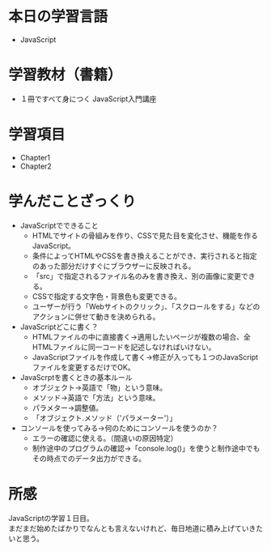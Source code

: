 # 本日の学習言語
- JavaScript
# 学習教材（書籍）
- １冊ですべて身につく JavaScript入門講座
# 学習項目
- Chapter1
- Chapter2
# 学んだことざっくり
- JavaScriptでできること
    - HTMLでサイトの骨組みを作り、CSSで見た目を変化させ、機能を作るJavaScript。
    - 条件によってHTMLやCSSを書き換えることができ、実行されると指定のあった部分だけすぐにブラウザーに反映される。
    - 「src」で指定されるファイル名のみを書き換え、別の画像に変更できる。
    - CSSで指定する文字色・背景色も変更できる。
    - ユーザーが行う「Webサイトのクリック」、「スクロールをする」などのアクションに併せて動きを決められる。
- JavaScriptどこに書く？
    - HTMLファイルの中に直接書く→適用したいページが複数の場合、全HTMLファイルに同一コードを記述しなければいけない。
    - JavaScriptファイルを作成して書く→修正が入っても１つのJavaScriptファイルを変更するだけでOK。
- JavaScrptを書くときの基本ルール
    - オブジェクト→英語で「物」という意味。
    - メソッド→英語で「方法」という意味。
    - パラメター→調整値。
    - 「オブジェクト.メソッド（'パラメーター'）」
- コンソールを使ってみる→何のためにコンソールを使うのか？
    - エラーの確認に使える。（間違いの原因特定）
    - 制作途中のプログラムの確認→「console.log()」を使うと制作途中でもその時点でのデータ出力ができる。
# 所感
JavaScriptの学習１日目。<br>
まだまだ始めたばかりでなんとも言えないけれど、毎日地道に積み上げていきたいと思う。

